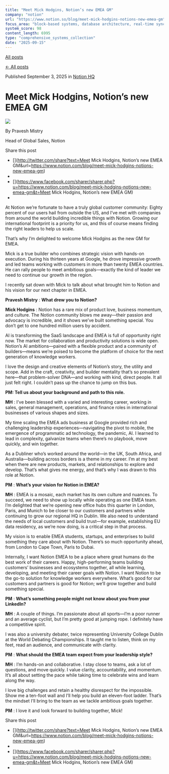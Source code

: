 ```yaml
---
title: "Meet Mick Hodgins, Notion’s new EMEA GM"
company: "notion"
url: "https://www.notion.so/blog/meet-mick-hodgins-notions-new-emea-gm"
focus_area: "block-based systems, database architecture, real-time sync"
system_score: 98
content_length: 6995
type: "comprehensive_systems_collection"
date: "2025-09-15"
---
```


[All posts](/blog)

[← All posts](/blog)

Published September 3, 2025 in [Notion HQ](/blog/topic/notion-hq)

# Meet Mick Hodgins, Notion’s new EMEA GM

![](/_next/image?url=https%3A%2F%2Fimages.ctfassets.net%2Fspoqsaf9291f%2FWx0rekVyOB3tWh2fNt7km%2Fc63d609efb25f87862f696fa2e55d48a%2FNOTION_HEADSHOTS_NYC_2024-12_1.png&w=96&q=80)

By Pravesh Mistry

Head of Global Sales, Notion

Share this post

  * [](http://twitter.com/share?text=Meet Mick Hodgins, Notion’s new EMEA GM&url=https://www.notion.com/blog/meet-mick-hodgins-notions-new-emea-gm)
  * [](https://www.linkedin.com/sharing/share-offsite/?url=https://www.notion.com/blog/meet-mick-hodgins-notions-new-emea-gm)
  * [](https://www.facebook.com/sharer/sharer.php?u=https://www.notion.com/blog/meet-mick-hodgins-notions-new-emea-gm&t=Meet Mick Hodgins, Notion’s new EMEA GM)
  * [](/cdn-cgi/l/email-protection#d9e6bbb6bda0e494bcbcadf994b0bab2f991b6bdbeb0b7aaf5f997b6adb0b6b73b5940aaf9b7bcaef99c949c98f99e94fce998b1adada9aae3f6f6aeaeaef7b7b6adb0b6b7f7bab6b4f6bbb5b6bef6b4bcbcadf4b4b0bab2f4b1b6bdbeb0b7aaf4b7b6adb0b6b7aaf4b7bcaef4bcb4bcb8f4beb4ffb8b4a9e2aaacbbb3bcbaade494bcbcadf994b0bab2f991b6bdbeb0b7aaf5f997b6adb0b6b73b5940aaf9b7bcaef99c949c98f99e94)



At Notion we’re fortunate to have a truly global customer community: Eighty percent of our users hail from outside the US, and I’ve met with companies from around the world building incredible things with Notion. Growing our international footprint is a priority for us, and this of course means finding the right leaders to help us scale.

That’s why I’m delighted to welcome Mick Hodgins as the new GM for EMEA.

Mick is a true builder who combines strategic vision with hands-on execution. During his thirteen years at Google, he drove impressive growth and led teams working with customers in more than twenty EMEA countries. He can rally people to meet ambitious goals—exactly the kind of leader we need to continue our growth in the region.

I recently sat down with Mick to talk about what brought him to Notion and his vision for our next chapter in EMEA.

**Pravesh Mistry** : **What drew you to Notion?**

**Mick Hodgins** : Notion has a rare mix of product love, business momentum, and culture. The Notion community blows me away—their passion and advocacy is incredible, and it shows we’ve built something special. You don’t get to one hundred million users by accident.

AI is transforming the SaaS landscape and EMEA is full of opportunity right now. The market for collaboration and productivity solutions is wide open. Notion’s AI ambitions—paired with a flexible product and a community of builders—means we’re poised to become the platform of choice for the next generation of knowledge workers.

I love the design and creative elements of Notion’s story, the utility and scope. Add in the craft, creativity, and builder mentality that’s so prevalent here—that problem-solver DNA—and working with kind, direct people. It all just felt right. I couldn’t pass up the chance to jump on this bus.

**PM: Tell us about your background and path to this role.**

**MH** : I’ve been blessed with a varied and interesting career, working in sales, general management, operations, and finance roles in international businesses of various shapes and sizes.

My time scaling the EMEA ads business at Google provided rich and challenging leadership experiences—navigating the pivot to mobile, the emergence of programmatic ad technology, the pandemic, AI. I learned to lead in complexity, galvanize teams when there’s no playbook, move quickly, and win together.

As a Dubliner who’s worked around the world—in the UK, South Africa, and Australia—building across borders is a theme in my career. I’m at my best when there are new products, markets, and relationships to explore and develop. That’s what gives me energy, and that’s why I was drawn to this role at Notion.

**PM** : **What’s your vision for Notion in EMEA?**

**MH** : EMEA is a mosaic, each market has its own culture and nuances. To succeed, we need to show up locally while operating as one EMEA team. I’m delighted that we’re opening new office hubs this quarter in London, Paris, and Munich to be closer to our customers and partners while continuing to grow our regional HQ in Dublin. We also need to understand the needs of local customers and build trust—for example, establishing EU data residency, as we’re now doing, is a critical step in that process.

My vision is to enable EMEA students, startups, and enterprises to build something they care about with Notion. There’s so much opportunity ahead, from London to Cape Town, Paris to Dubai.

Internally, I want Notion EMEA to be a place where great humans do the best work of their careers. Happy, high-performing teams building customers’ businesses and ecosystems together, all while learning, developing, and meeting their career goals with Notion. I want Notion to be the go-to solution for knowledge workers everywhere. What’s good for our customers and partners is good for Notion; we’ll grow together and build something special.

**PM** : **What’s something people might not know about you from your LinkedIn?**

**MH** : A couple of things. I’m passionate about all sports—I’m a poor runner and an average cyclist, but I’m pretty good at jumping rope. I definitely have a competitive spirit.

I was also a university debater, twice representing University College Dublin at the World Debating Championships. It taught me to listen, think on my feet, read an audience, and communicate with clarity.

**PM** : **What should the EMEA team expect from your leadership style?**

**MH** : I’m hands-on and collaborative. I stay close to teams, ask a lot of questions, and move quickly. I value clarity, accountability, and momentum. It’s all about setting the pace while taking time to celebrate wins and learn along the way.

I love big challenges and retain a healthy disrespect for the impossible. Show me a ten-foot wall and I’ll help you build an eleven-foot ladder. That’s the mindset I’ll bring to the team as we tackle ambitious goals together.

**PM** : I love it and look forward to building together, Mick!

Share this post

  * [](http://twitter.com/share?text=Meet Mick Hodgins, Notion’s new EMEA GM&url=https://www.notion.com/blog/meet-mick-hodgins-notions-new-emea-gm)
  * [](https://www.linkedin.com/sharing/share-offsite/?url=https://www.notion.com/blog/meet-mick-hodgins-notions-new-emea-gm)
  * [](https://www.facebook.com/sharer/sharer.php?u=https://www.notion.com/blog/meet-mick-hodgins-notions-new-emea-gm&t=Meet Mick Hodgins, Notion’s new EMEA GM)
  * [](/cdn-cgi/l/email-protection#5b6439343f2266163e3e2f7b163238307b13343f3c323528777b15342f323435b9dbc2287b353e2c7b1e161e1a7b1c167e6b1a332f2f2b286174742c2c2c7535342f32343575383436743937343c74363e3e2f76363238307633343f3c3235287635342f3234352876353e2c763e363e3a763c367d3a362b60282e39313e382f66163e3e2f7b163238307b13343f3c323528777b15342f323435b9dbc2287b353e2c7b1e161e1a7b1c16)


